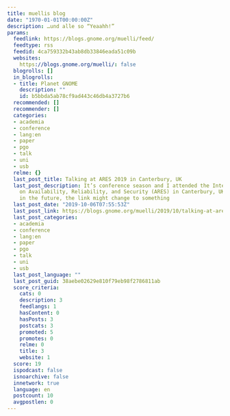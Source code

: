 ```yaml
---
title: muellis blog
date: "1970-01-01T00:00:00Z"
description: …und alle so “Yeaahh!”
params:
  feedlink: https://blogs.gnome.org/muelli/feed/
  feedtype: rss
  feedid: 4ca759332b43ab8db33846eada51c09b
  websites:
    https://blogs.gnome.org/muelli/: false
  blogrolls: []
  in_blogrolls:
  - title: Planet GNOME
    description: ""
    id: b5bbda5ab78cf9ad443c46db4a3727b6
  recommended: []
  recommender: []
  categories:
  - academia
  - conference
  - lang:en
  - paper
  - pgo
  - talk
  - uni
  - usb
  relme: {}
  last_post_title: Talking at ARES 2019 in Canterbury, UK
  last_post_description: It’s conference season and I attended the International Conference
    on Availability, Reliability, and Security (ARES) in Canterbury, UK. (note that
    in the future, the link might change to something
  last_post_date: "2019-10-06T07:55:53Z"
  last_post_link: https://blogs.gnome.org/muelli/2019/10/talking-at-ares-2019-in-canterbury-uk/
  last_post_categories:
  - academia
  - conference
  - lang:en
  - paper
  - pgo
  - talk
  - uni
  - usb
  last_post_language: ""
  last_post_guid: 38aebe02629e810f79eb98f2786811ab
  score_criteria:
    cats: 0
    description: 3
    feedlangs: 1
    hasContent: 0
    hasPosts: 3
    postcats: 3
    promoted: 5
    promotes: 0
    relme: 0
    title: 3
    website: 1
  score: 19
  ispodcast: false
  isnoarchive: false
  innetwork: true
  language: en
  postcount: 10
  avgpostlen: 0
---
```

